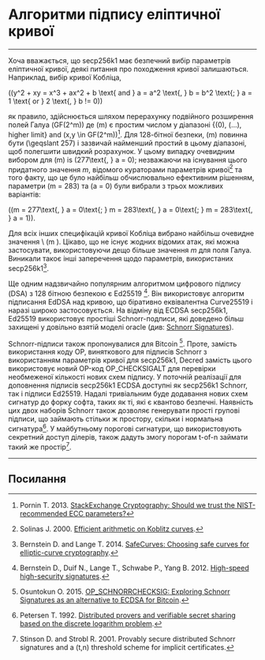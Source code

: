 # Алгоритми підпису еліптичної кривої 

---

Хоча вважається, що secp256k1 має безпечний вибір параметрів еліптичної кривої, деякі питання про походження кривої залишаються. Наприклад, вибір кривої Кобліца,

\((y^2 + xy = x^3 + ax^2 + b \text{ and } a = a^2 \text{, } b = b^2 \text{; } a = 1 \text{ or } 2 \text{, } b != 0)\)

як правило, здійснюється шляхом перерахунку подвійного розширення полей Галуа \(GF(2^m)\) де \(m\) є простим числом у діапазоні {\(0\), \(...\), higher limit} and \(x,y \in GF(2^m)\)[^1]. Для 128-бітної безпеки, \(m\) повинна бути \(\geqslant 257\) і зазвичай найменший простий в цьому діапазоні, щоб полегшити швидкий розрахунок. У цьому випадку очевидним вибором для \(m\) is \(277\text{, } a = 0\); незважаючи на існування цього придатного значення $m$, відомого кураторами параметрів кривої[^2] та того факту, що це було найбільш обчислювально ефективним рішенням, параметри \(m = 283\) та \(a = 0\) були вибрали з трьох можливих варіантів:

 \((m = 277\text{, } a = 0\text{; } m = 283\text{, } a = 0\text{; } m = 283\text{, } a = 1)\).

Для всіх інших специфікацій кривої Кобліца вибрано найбільш очевидне значення \ (m \). Цікаво, що не існує жодних відомих атак, які можна застосувати, використовуючи дещо більше значення $m$ для поля Галуа. Виникали такоє інші заперечення щодо параметрів, використаних secp256k1[^3].

Ще одним надзвичайно популярним алгоритмом цифрового підпису (DSA) з 128 бітною безпекою є Ed25519 [^ 4]. Він використовує алгоритм підписання EdDSA над кривою, що біративно еквівалентна Curve25519 і наразі широко застосовується. На відміну від ECDSA secp256k1, Ed25519 використовує простіші Schnorr-подписи, які доведено більш захищені у довільно взятій моделі oracle (див: [Schnorr Signatures](schnorr-signatures.md)).

Schnorr-підписи також пропонувалися для Bitcoin [^ 5]. Проте, замість використання коду OP, виняткового для підписів Schnorr з використанням параметрів кривої для secp256k1, Decred замість цього використовує новий OP-код OP_CHECKSIGALT для перевірки необмеженої кількості нових схем підпису. У поточній реалізації для доповнення підписів secp256k1 ECDSA доступні як secp256k1 Schnorr, так і підписи Ed25519. Надалі тривіальним буде додавання нових схем сигнатур до форку софта, таких як ті, які є квантово безпечні. Наявність цих двох наборів Schnorr також дозволяє генерувати прості групові підписи, що займають стільки ж простору, скільки і нормальна сигнатура[^ 6]. У майбутньому порогові сигнатури, що використовують секретний доступ ділерів, також дадуть змогу порогам t-of-n займати такий же простір[^7].

---

## <i class="fa fa-book"></i> Посилання 

[^1]: Pornin T. 2013. [StackExchange Cryptography: Should we trust the NIST-recommended ECC parameters?](https://decred.org/research/pornin2013.pdf)
[^2]: Solinas J. 2000. [Efficient arithmetic on Koblitz curves](https://decred.org/research/solinas2000.pdf).
[^3]: Bernstein D. and Lange T. 2014. [SafeCurves: Choosing safe curves for elliptic-curve cryptography](http://safecurves.cr.yp.to).
[^4]: Bernstein D., Duif N., Lange T., Schwabe P., Yang B. 2012. [High-speed high-security signatures](https://decred.org/research/bernstein2012.pdf).
[^5]: Osuntokun O. 2015. [OP_SCHNORRCHECKSIG: Exploring Schnorr Signatures as an alternative to ECDSA for Bitcoin](https://decred.org/research/osuntokun2015.pdf).
[^6]: Petersen T. 1992. [Distributed provers and verifiable secret sharing based on the discrete logarithm problem](https://decred.org/research/petersen1992.pdf).
[^7]: Stinson D. and Strobl R. 2001. Provably secure distributed Schnorr signatures and a (t,n) threshold scheme for implicit certificates.
